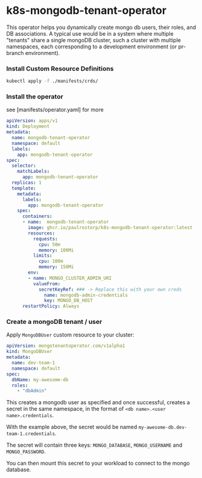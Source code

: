 # k8s-mongodb-tenant-operator

This operator helps you dynamically create mongo db users, their roles, and DB associations.
A typical use would be in a system where multiple "tenants" share a single mongoDB cluster, such a cluster with multiple namespaces, each corresponding to a development environment (or pr-branch environment).

### Install Custom Resource Definitions
```sh
kubectl apply -f ./manifests/crds/
```

### Install the operator
see [manifests/operator.yaml] for more

```yaml
apiVersion: apps/v1
kind: Deployment
metadata:
  name: mongodb-tenant-operator
  namespace: default
  labels:
    app: mongodb-tenant-operator
spec:
  selector:
    matchLabels:
      app: mongodb-tenant-operator
  replicas: 1
  template:
    metadata:
      labels:
        app: mongodb-tenant-operator
    spec:
      containers:
      - name:  mongodb-tenant-operator
        image: ghcr.io/paulrostorp/k8s-mongodb-tenant-operator:latest
        resources:
          requests:
            cpu: 50m
            memory: 100Mi
          limits:
            cpu: 100m
            memory: 150Mi
        env:
        - name: MONGO_CLUSTER_ADMIN_URI
          valueFrom:
            secretKeyRef: ### -> Replace this with your own creds
              name: mongodb-admin-credentials
              key: MONGO_DB_HOST 
      restartPolicy: Always
```

### Create a mongoDB tenant / user

Apply `MongoDBUser` custom resource to your cluster:

```yaml
apiVersion: mongotenantoperator.com/v1alpha1
kind: MongoDBUser
metadata:
  name: dev-team-1
  namespace: default
spec:
  dbName: my-awesome-db
  roles:
    - "dbAdmin"
```

This creates a mongodb user as specified and once successful, creates a secret in the same namespace, in the format of `<db name>.<user name>.credentials`.

With the example above, the secret would be named `my-awesome-db.dev-team-1.credentials`.

The secret will contain three keys: `MONGO_DATABASE`, `MONGO_USERNAME` and `MONGO_PASSWORD`.

You can then mount this secret to your workload to connect to the mongo database.